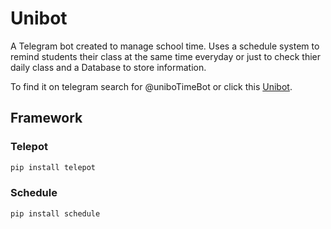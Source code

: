 # Unibot

A Telegram bot created to manage school time. Uses a schedule system to remind students their class at the same time everyday or just to check thier daily class and a Database to store information.

To find it on telegram search for @uniboTimeBot or click this [Unibot](https://telegram.me/uniboTimeBot).

## Framework

### Telepot

```bash
pip install telepot
```
### Schedule 

```bash
pip install schedule
```
